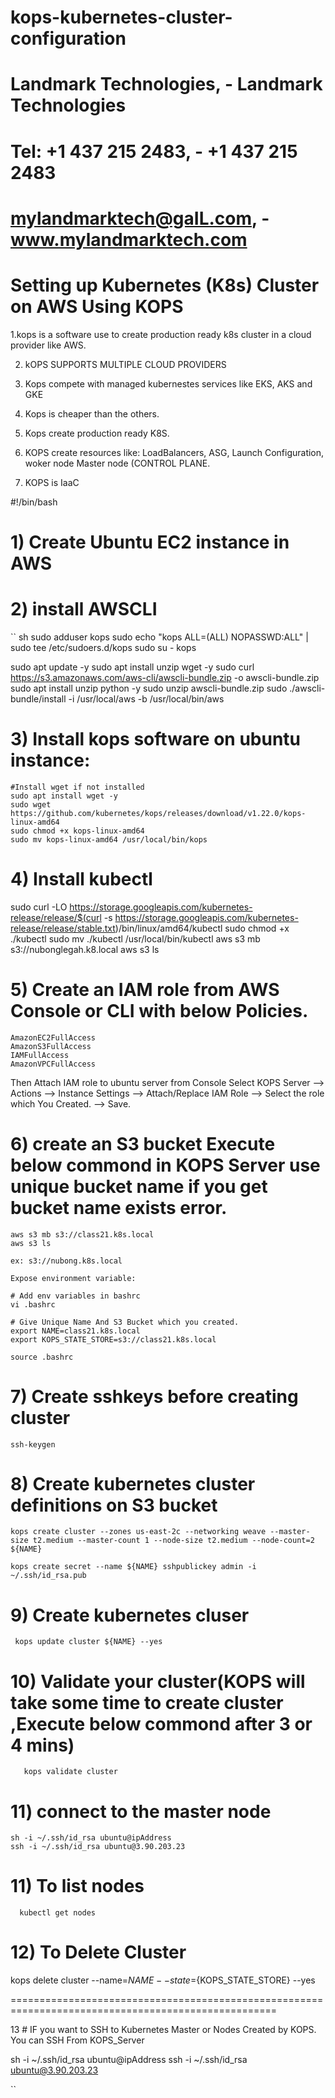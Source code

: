 # kops-kubernetes-cluster-configuration
# Landmark Technologies,  -    Landmark Technologies 
# Tel: +1 437 215 2483,   -     +1 437 215 2483 
# mylandmarktech@gaIL.com,  -    www.mylandmarktech.com 

# Setting up Kubernetes (K8s) Cluster on AWS Using KOPS

1.kops is a software use to create production ready k8s cluster in a cloud provider like AWS.

2. kOPS SUPPORTS MULTIPLE CLOUD PROVIDERS

3. Kops compete with managed kubernestes services like EKS, AKS and GKE

4. Kops is cheaper than the others.

5. Kops create production ready K8S.

6. KOPS create resources like: LoadBalancers, ASG, Launch Configuration, woker node Master node (CONTROL PLANE.

7. KOPS is IaaC

#!/bin/bash
# 1) Create Ubuntu EC2 instance in AWS

# 2) install AWSCLI
`` sh
 sudo adduser kops
 sudo echo "kops  ALL=(ALL) NOPASSWD:ALL" | sudo tee /etc/sudoers.d/kops
 sudo su - kops
 
 sudo apt update -y
 sudo apt install unzip wget -y
 sudo curl https://s3.amazonaws.com/aws-cli/awscli-bundle.zip -o awscli-bundle.zip
 sudo apt install unzip python -y
 sudo unzip awscli-bundle.zip
 sudo ./awscli-bundle/install -i /usr/local/aws -b /usr/local/bin/aws
 
 
# 3) Install kops software on ubuntu instance:

 	#Install wget if not installed
 	sudo apt install wget -y
 	sudo wget https://github.com/kubernetes/kops/releases/download/v1.22.0/kops-linux-amd64
 	sudo chmod +x kops-linux-amd64
 	sudo mv kops-linux-amd64 /usr/local/bin/kops
 
# 4) Install kubectl

 sudo curl -LO https://storage.googleapis.com/kubernetes-release/release/$(curl -s https://storage.googleapis.com/kubernetes-release/release/stable.txt)/bin/linux/amd64/kubectl
 sudo chmod +x ./kubectl
 sudo mv ./kubectl /usr/local/bin/kubectl
 aws s3 mb s3://nubonglegah.k8.local
 aws s3 ls

# 5) Create an IAM role from AWS Console or CLI with below Policies.

	AmazonEC2FullAccess 
	AmazonS3FullAccess
	IAMFullAccess 
	AmazonVPCFullAccess


Then Attach IAM role to ubuntu server from Console Select KOPS Server --> Actions --> Instance Settings --> Attach/Replace IAM Role --> Select the role which
You Created. --> Save.



# 6) create an S3 bucket Execute below commond in KOPS Server use unique bucket name if you get bucket name exists error.

	aws s3 mb s3://class21.k8s.local
	aws s3 ls
	
    ex: s3://nubong.k8s.local
     
	Expose environment variable:

    # Add env variables in bashrc
    vi .bashrc
	
	# Give Unique Name And S3 Bucket which you created.
	export NAME=class21.k8s.local
	export KOPS_STATE_STORE=s3://class21.k8s.local
 
    source .bashrc
	
# 7) Create sshkeys before creating cluster

    ssh-keygen
 

# 8) Create kubernetes cluster definitions on S3 bucket

	kops create cluster --zones us-east-2c --networking weave --master-size t2.medium --master-count 1 --node-size t2.medium --node-count=2 ${NAME}
	
	kops create secret --name ${NAME} sshpublickey admin -i ~/.ssh/id_rsa.pub

# 9) Create kubernetes cluser

	 kops update cluster ${NAME} --yes

# 10) Validate your cluster(KOPS will take some time to create cluster ,Execute below commond after 3 or 4 mins)

	   kops validate cluster

# 11) connect to the master node
    sh -i ~/.ssh/id_rsa ubuntu@ipAddress
    ssh -i ~/.ssh/id_rsa ubuntu@3.90.203.23
# 11) To list nodes

	  kubectl get nodes 
 
# 12) To Delete Cluster

   kops delete cluster --name=${NAME} --state=${KOPS_STATE_STORE} --yes  
   
====================================================================================================


13 # IF you want to SSH to Kubernetes Master or Nodes Created by KOPS. You can SSH From KOPS_Server

sh -i ~/.ssh/id_rsa ubuntu@ipAddress
ssh -i ~/.ssh/id_rsa ubuntu@3.90.203.23
  
``
